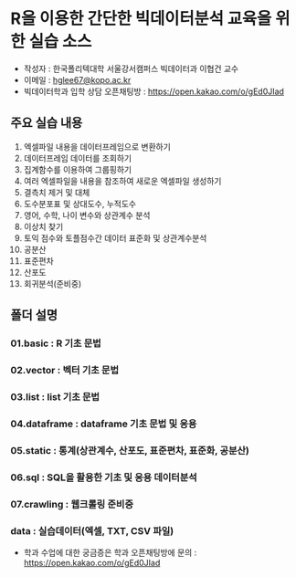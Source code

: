 # R을 이용한 간단한 빅데이터분석 교육을 위한 실습 소스
* 작성자 : 한국폴리텍대학 서울강서캠퍼스 빅데이터과 이협건 교수
* 이메일 : hglee67@kopo.ac.kr
* 빅데이터학과 입학 상담 오픈채팅방 : https://open.kakao.com/o/gEd0JIad

## 주요 실습 내용
1. 엑셀파일 내용을 데이터프레임으로 변환하기
2. 데이터프레임 데이터를 조회하기
3. 집계함수를 이용하여 그룹핑하기
4. 여러 엑셀파일을 내용을 참조하여 새로운 엑셀파일 생성하기
5. 결측치 제거 및 대체
6. 도수분포표 및 상대도수, 누적도수
7. 영어, 수학, 나이 변수와 상관계수 분석
8. 이상치 찾기
9. 토익 점수와 토플점수간 데이터 표준화 및 상관계수분석
10. 공분산
11. 표준편차
12. 산포도
13. 회귀분석(준비중)

## 폴더 설명

### 01.basic : R 기초 문법
### 02.vector : 벡터 기초 문법
### 03.list : list 기초 문법
### 04.dataframe : dataframe 기초 문법 및 응용
### 05.static : 통계(상관계수, 산포도, 표준편차, 표준화, 공분산)
### 06.sql : SQL을 활용한 기초 및 응용 데이터분석
### 07.crawling : 웹크롤링 준비중
### data : 실습데이터(엑셀, TXT, CSV 파일)

* 학과 수업에 대한 궁금증은 학과 오픈채팅방에 문의 : https://open.kakao.com/o/gEd0JIad

